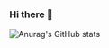 ### Hi there 👋

![Anurag's GitHub stats](https://github-readme-stats.vercel.app/api?username=eunji8784&show_icons=true&theme=radical)
